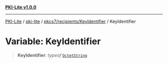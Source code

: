 [**PKI-Lite v1.0.0**](../../../../../README.md)

---

[PKI-Lite](../../../../../README.md) / [pki-lite](../../../../README.md) / [pkcs7/recipients/KeyIdentifier](../README.md) / KeyIdentifier

# Variable: KeyIdentifier

> **KeyIdentifier**: _typeof_ [`OctetString`](../../../../asn1/OctetString/classes/OctetString.md)

